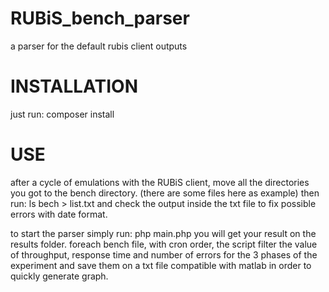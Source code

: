 # RUBiS_bench_parser
a parser for the default rubis client outputs

# INSTALLATION

just run: composer install

# USE

after a cycle of emulations with the RUBiS client, move all the directories you got to the bench directory.
(there are some files here as example)
then run: ls bech > list.txt
and check the output inside the txt file to fix possible errors with date format.

to start the parser simply run: php main.php
you will get your result on the results folder.
foreach bench file, with cron order, the script filter the value of throughput, response time and number of errors for the 3 phases of the experiment and save them on a txt file compatible with matlab in order to quickly generate graph.
